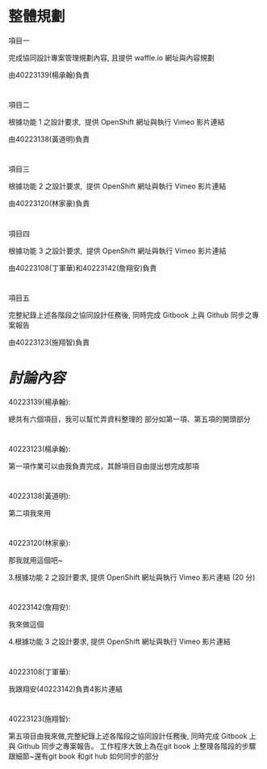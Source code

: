 整體規劃
==
項目一


完成協同設計專案管理規劃內容, 且提供 waffle.io 網址與內容規劃

由40223139(楊承翰)負責
# 

項目二


根據功能 1 之設計要求,  提供 OpenShift 網址與執行 Vimeo 影片連結

由40223138(黃道明)負責
# 

項目三


根據功能 2 之設計要求,  提供 OpenShift 網址與執行 Vimeo 影片連結

由40223120(林家豪)負責
# 

項目四

根據功能 3 之設計要求,  提供 OpenShift 網址與執行 Vimeo 影片連結

由40223108(丁軍華)和40223142(詹翔安)負責
# 

項目五

完整紀錄上述各階段之協同設計任務後, 同時完成 Gitbook 上與 Github 同步之專案報告

由40223123(施翔智)負責
# 


*討論內容*
==
40223139(楊承翰):

總共有六個項目，我可以幫忙弄資料整理的
部分如第一項、第五項的開頭部分
# 

40223123(楊承翰):

第一項作業可以由我負責完成，其餘項目自由提出想完成那項
# 

40223138(黃道明):

第二項我來用
# 

40223120(林家豪):

那我就用這個吧~

3.根據功能 2 之設計要求, 提供 OpenShift 網址與執行 Vimeo 影片連結 (20 分)
# 

40223142(詹翔安):

我來做這個

4.根據功能 3 之設計要求, 提供 OpenShift 網址與執行 Vimeo 影片連結
# 

40223108(丁軍華):

我跟翔安(40223142)負責4影片連結
# 

40223123(施翔智):

第五項目由我來做,完整紀錄上述各階段之協同設計任務後, 同時完成 Gitbook 上與 Github 同步之專案報告。
工作程序大致上為在git book 上整理各階段的步驟跟細節~還有git book 和git hub 如何同步的部分
# 



